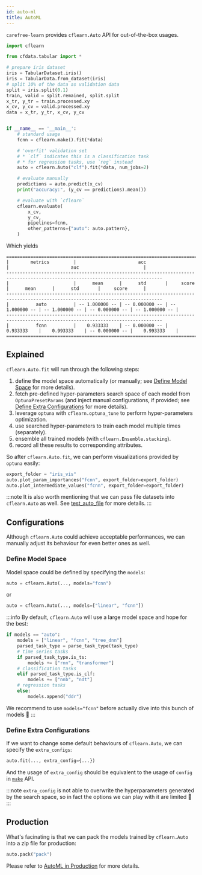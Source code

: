 ```yaml
---
id: auto-ml
title: AutoML
---
```


`carefree-learn` provides `cflearn.Auto` API for out-of-the-box usages.

```python
import cflearn

from cfdata.tabular import *

# prepare iris dataset
iris = TabularDataset.iris()
iris = TabularData.from_dataset(iris)
# split 10% of the data as validation data
split = iris.split(0.1)
train, valid = split.remained, split.split
x_tr, y_tr = train.processed.xy
x_cv, y_cv = valid.processed.xy
data = x_tr, y_tr, x_cv, y_cv


if __name__ == '__main__':
    # standard usage
    fcnn = cflearn.make().fit(*data)

    # 'overfit' validation set
    # * `clf` indicates this is a classification task
    # * for regression tasks, use `reg` instead
    auto = cflearn.Auto("clf").fit(*data, num_jobs=2)

    # evaluate manually
    predictions = auto.predict(x_cv)
    print("accuracy:", (y_cv == predictions).mean())

    # evaluate with `cflearn`
    cflearn.evaluate(
        x_cv,
        y_cv,
        pipelines=fcnn,
        other_patterns={"auto": auto.pattern},
    )
```

Which yields

```text
================================================================================================================================
|        metrics         |                       acc                        |                       auc                        |
--------------------------------------------------------------------------------------------------------------------------------
|                        |      mean      |      std       |     score      |      mean      |      std       |     score      |
--------------------------------------------------------------------------------------------------------------------------------
|          auto          | -- 1.000000 -- | -- 0.000000 -- | -- 1.000000 -- | -- 1.000000 -- | -- 0.000000 -- | -- 1.000000 -- |
--------------------------------------------------------------------------------------------------------------------------------
|          fcnn          |    0.933333    | -- 0.000000 -- |    0.933333    |    0.993333    | -- 0.000000 -- |    0.993333    |
================================================================================================================================
```


## Explained

`cflearn.Auto.fit` will run through the following steps:
1. define the model space automatically (or manually; see [Define Model Space](#define-model-space) for more details).
2. fetch pre-defined hyper-parameters search space of each model from `OptunaPresetParams` (and inject manual configurations, if provided; see [Define Extra Configurations](#define-extra-configurations) for more details).
3. leverage `optuna` with `cflearn.optuna_tune` to perform hyper-parameters optimization.
4. use searched hyper-parameters to train each model multiple times (separately).
5. ensemble all trained models (with `cflearn.Ensemble.stacking`).
6. record all these results to corresponding attributes.

So after `cflearn.Auto.fit`, we can perform visualizations provided by `optuna` easily:

```python
export_folder = "iris_vis"
auto.plot_param_importances("fcnn", export_folder=export_folder)
auto.plot_intermediate_values("fcnn", export_folder=export_folder)
```

:::note
It is also worth mentioning that we can pass file datasets into `cflearn.Auto` as well. See [test_auto_file](https://github.com/carefree0910/carefree-learn/blob/3fb03dbfc3e2b494f2ab03b9d8f07683fe30e7ef/tests/usages/test_basic.py#L221) for more details.
:::


## Configurations

Although `cflearn.Auto` could achieve acceptable performances, we can manually adjust its behaviour for even better ones as well.

### Define Model Space

Model space could be defined by specifying the `models`:

```python
auto = cflearn.Auto(..., models="fcnn")
```

or

```python
auto = cflearn.Auto(..., models=["linear", "fcnn"])
```

:::info
By default, `cflearn.Auto` will use a large model space and hope for the best:

```python
if models == "auto":
    models = ["linear", "fcnn", "tree_dnn"]
    parsed_task_type = parse_task_type(task_type)
    # time series tasks
    if parsed_task_type.is_ts:
        models += ["rnn", "transformer"]
    # classification tasks
    elif parsed_task_type.is_clf:
        models += ["nnb", "ndt"]
    # regression tasks
    else:
        models.append("ddr")
```

We recommend to use `models="fcnn"` before actually dive into this bunch of models 🤣
:::

### Define Extra Configurations

If we want to change some default behaviours of `cflearn.Auto`, we can specify the `extra_configs`:

```python
auto.fit(..., extra_config={...})
```

And the usage of `extra_config` should be equivalent to the usage of `config` in [`make`](../getting-started/configurations#make) API.

:::note
`extra_config` is not able to overwrite the hyperparameters generated by the search space, so in fact the options we can play with it are limited 🤣
:::


## Production

What's facinating is that we can pack the models trained by `cflearn.Auto` into a zip file for production:

```python
auto.pack("pack")
```

Please refer to [AutoML in Production](production#automl-in-production) for more details.
